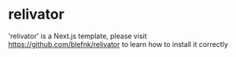 # relivator

'relivator' is a Next.js template, please visit <https://github.com/blefnk/relivator> to learn how to install it correctly

